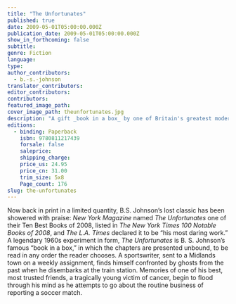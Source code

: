 ```yaml
---
title: "The Unfortunates"
published: true
date: 2009-05-01T05:00:00.000Z
publication_date: 2009-05-01T05:00:00.000Z
show_in_forthcoming: false
subtitle:
genre: Fiction
language:
type:
author_contributors:
  - b.-s.-johnson
translator_contributors:
editor_contributors:
contributors:
featured_image_path:
cover_image_path: theunfortunates.jpg
description: "A gift _book in a box_ by one of Britain's greatest modern writers. "
editions:
  - binding: Paperback
    isbn: 9780811217439
    forsale: false
    saleprice:
    shipping_charge:
    price_us: 24.95
    price_cn: 31.00
    trim_size: 5x8
    Page_count: 176
slug: the-unfortunates
---
```


Now back in print in a limited quantity, B.S. Johnson’s lost classic has been showered with praise: _New York Magazine_ named _The Unfortunates_ one of their Ten Best Books of 2008, listed in _The New York Times 100 Notable Books of 2008_, and _The L.A. Times_ declared it to be “his most daring work.” A legendary 1960s experiment in form, _The Unfortunates_ is B. S. Johnson’s famous “book in a box,” in which the chapters are presented unbound, to be read in any order the reader chooses. A sportswriter, sent to a Midlands town on a weekly assignment, finds himself confronted by ghosts from the past when he disembarks at the train station. Memories of one of his best, most trusted friends, a tragically young victim of cancer, begin to flood through his mind as he attempts to go about the routine business of reporting a soccer match.

